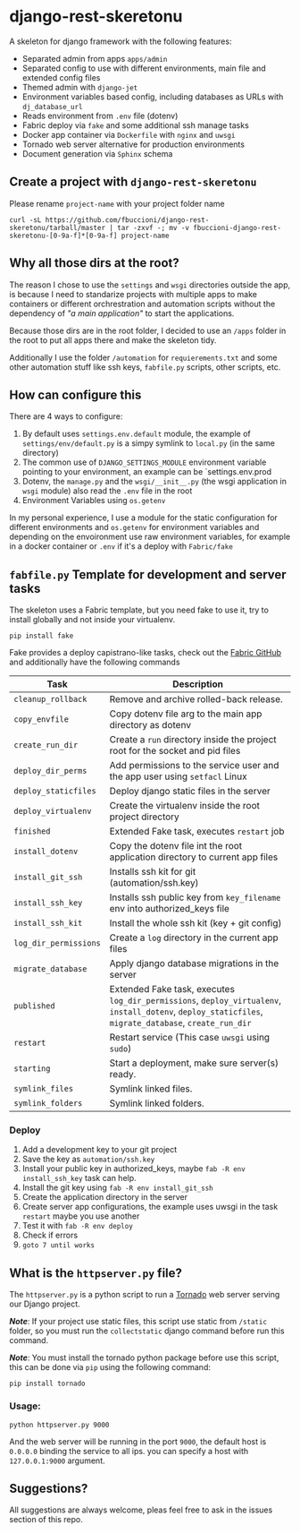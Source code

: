 django-rest-skeretonu
=====================


A skeleton for django framework with the following features:

- Separated admin from apps  `apps/admin`
- Separated config to use with different environments, main file and 
  extended config files
- Themed admin with `django-jet`
- Environment variables based config, including databases as URLs 
  with `dj_database_url`
- Reads environment from `.env` file (dotenv)
- Fabric deploy via `fake` and some additional ssh manage tasks
- Docker app container via  `Dockerfile` with `nginx` and `uwsgi`
- Tornado web server alternative for production environments
- Document generation via `Sphinx` schema


Create a project with `django-rest-skeretonu`
---------------------------------------------

Please rename `project-name` with your project folder name

```
curl -sL https://github.com/fbuccioni/django-rest-skeretonu/tarball/master | tar -zxvf -; mv -v fbuccioni-django-rest-skeretonu-[0-9a-f]*[0-9a-f] project-name
```


Why all those dirs at the root?
-------------------------------

The reason I chose to use the `settings` and `wsgi` directories outside
the app, is because I need to standarize projects with multiple apps
to make containers or different orchrestration and automation scripts 
without the dependency of _"a main application"_ to start the applications.

Because those dirs are in the root folder, I decided to use an `/apps` 
folder in the root to put all apps there and make the skeleton tidy.

Additionally I use the folder `/automation` for `requierements.txt` and 
some other automation stuff like ssh keys, `fabfile.py` scripts, other
scripts, etc.

How can configure this
-----------------------

There are 4 ways to configure:

1. By default uses `settings.env.default` module, the example of 
   `settings/env/default.py` is a simpy symlink to `local.py` (in the same
   directory)
2. The common use of `DJANGO_SETTINGS_MODULE` environment variable pointing 
   to your environment, an example can be `settings.env.prod 
3. Dotenv, the `manage.py` and the `wsgi/__init__.py` (the wsgi application
   in `wsgi` module) also read the `.env` file in the root
4. Environment Variables using `os.getenv`

In my personal experience, I use a module for the static configuration for
different environments and `os.getenv` for environment variables and depending
on the envoironment use raw environment variables, for example in a docker
container or `.env` if it's a deploy with `Fabric/fake`


`fabfile.py` Template for development and server tasks
------------------------------------------------------

The skeleton uses a Fabric template, but you need fake to use it, try to install globally
and not inside your virtualenv.

```
pip install fake
```


Fake provides a deploy capistrano-like tasks, check out the [Fabric GitHub](https://github.com/bmuller/fake) and additionally have the following commands

| Task                  | Description
|-----------------------|-------------------------------------------------------------
| `cleanup_rollback`    |  Remove and archive rolled-back release.
| `copy_envfile`        |  Copy dotenv file arg to the main app directory as dotenv
| `create_run_dir`      |  Create a `run` directory inside the project root for the socket and pid files
| `deploy_dir_perms`    |  Add permissions to the service user and the app user using `setfacl` Linux 
| `deploy_staticfiles`  |  Deploy django static files in the server
| `deploy_virtualenv`   |  Create the virtualenv inside the root project directory
| `finished`            |  Extended Fake task, executes `restart` job
| `install_dotenv`      |  Copy the dotenv file int the root application directory to current app files 
| `install_git_ssh`     |  Installs ssh kit for git (automation/ssh.key)
| `install_ssh_key`     |  Installs ssh public key from `key_filename` env into authorized_keys file 
| `install_ssh_kit`     |  Install the whole ssh kit (key + git config)
| `log_dir_permissions` |  Create a `log` directory in the current app files
| `migrate_database`    |  Apply django database migrations in the server
| `published`           |  Extended Fake task, executes `log_dir_permissions`, `deploy_virtualenv`, `install_dotenv`, `deploy_staticfiles`, `migrate_database`, `create_run_dir`
| `restart`             |  Restart service (This case `uwsgi` using `sudo`)
| `starting`            |  Start a deployment, make sure server(s) ready.
| `symlink_files`       |  Symlink linked files.
| `symlink_folders`     |  Symlink linked folders.


### Deploy

1. Add a development key to your git project
2. Save the key as `automation/ssh.key`
3. Install your public key in authorized_keys, maybe `fab -R env install_ssh_key` task can help.
4. Install the git key using `fab -R env install_git_ssh`
5. Create the application directory in the server
6. Create server app configurations, the example uses uwsgi in the task `restart` maybe you use another
7. Test it with `fab -R env deploy`
8. Check if errors
9. `goto 7 until works`


What is the `httpserver.py` file?
---------------------------------

The `httpserver.py` is a python script to run a 
[Tornado](http://www.tornadoweb.org) web server serving our Django project.

_**Note**_: If your project use static files, this script use static from 
`/static` folder, so you must run the  `collectstatic` django command 
before run this command.

_**Note**_: You must install the tornado python package before use this
script, this can be done via `pip` using the following command:

```
pip install tornado
```


### Usage:

```
python httpserver.py 9000
```

And the web server will be running in the port `9000`, the default host is
`0.0.0.0` binding the service to all ips. you can specify a host with `127.0.0.1:9000` argument.


Suggestions?
------------

All suggestions are always welcome, pleas feel free to ask in the issues
section of this repo.
